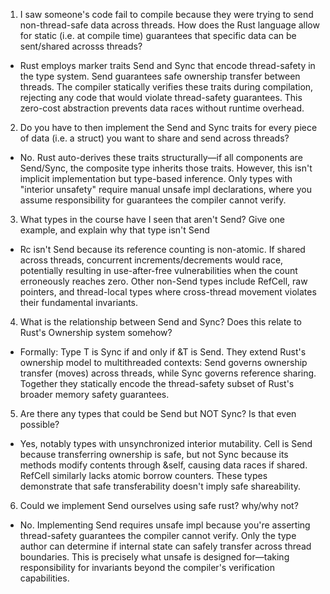 1) I saw someone's code fail to compile because they 
were trying to send non-thread-safe data across threads. 
How does the Rust language allow for static (i.e. at compile time)
guarantees that specific data can be sent/shared acrosss threads?

- Rust employs marker traits Send and Sync that encode thread-safety in the type system. Send guarantees safe ownership transfer between threads. The compiler statically verifies these traits during compilation, rejecting any code that would violate thread-safety guarantees. This zero-cost abstraction prevents data races without runtime overhead.

2) Do you have to then implement the Send and Sync traits for 
every piece of data (i.e. a struct) you want to share and send across threads?

- No. Rust auto-derives these traits structurally—if all components are Send/Sync, the composite type inherits those traits. However, this isn't implicit implementation but type-based inference. Only types with "interior unsafety" require manual unsafe impl declarations, where you assume responsibility for guarantees the compiler cannot verify.

3) What types in the course have I seen that aren't Send? Give one example, 
and explain why that type isn't Send 

- Rc<T> isn't Send because its reference counting is non-atomic. If shared across threads, concurrent increments/decrements would race, potentially resulting in use-after-free vulnerabilities when the count erroneously reaches zero. Other non-Send types include RefCell<T>, raw pointers, and thread-local types where cross-thread movement violates their fundamental invariants.

4) What is the relationship between Send and Sync? Does this relate
to Rust's Ownership system somehow?

- Formally: Type T is Sync if and only if &T is Send. They extend Rust's ownership model to multithreaded contexts: Send governs ownership transfer (moves) across threads, while Sync governs reference sharing. Together they statically encode the thread-safety subset of Rust's broader memory safety guarantees.

5) Are there any types that could be Send but NOT Sync? Is that even possible?

- Yes, notably types with unsynchronized interior mutability. Cell<T> is Send because transferring ownership is safe, but not Sync because its methods modify contents through &self, causing data races if shared. RefCell<T> similarly lacks atomic borrow counters. These types demonstrate that safe transferability doesn't imply safe shareability.

6) Could we implement Send ourselves using safe rust? why/why not?

- No. Implementing Send requires unsafe impl because you're asserting thread-safety guarantees the compiler cannot verify. Only the type author can determine if internal state can safely transfer across thread boundaries. This is precisely what unsafe is designed for—taking responsibility for invariants beyond the compiler's verification capabilities.
